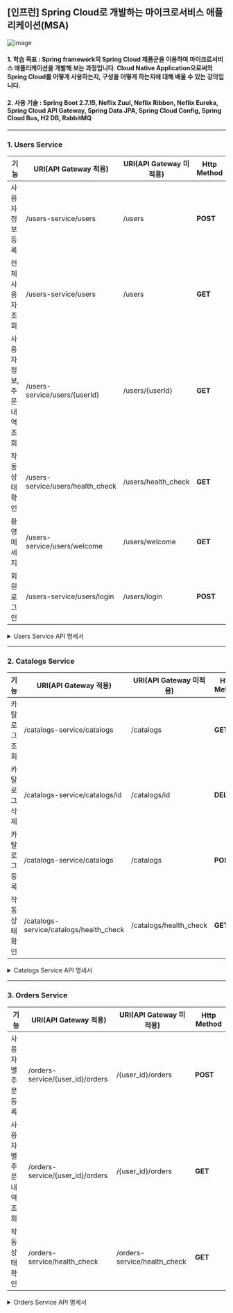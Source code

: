 ## [인프런] Spring Cloud로 개발하는 마이크로서비스 애플리케이션(MSA)

![image](https://github.com/choidongkuen/SpringCloud_MicroService/assets/96874318/ad46460f-d170-4945-8477-60925e5048ff)


#### 1. 학습 목표 : Spring framework의 Spring Cloud 제품군을 이용하여 마이크로서비스 애플리케이션을 개발해 보는 과정입니다. Cloud Native Application으로써의 Spring Cloud를 어떻게 사용하는지, 구성을 어떻게 하는지에 대해 배울 수 있는 강의입니다.

#### 2. 사용 기술 : Spring Boot 2.7.15, Neflix Zuul, Neflix Ribbon, Neflix Eureka, Spring Cloud API Gateway, Spring Data JPA, Spring Cloud Config, Spring Cloud Bus, H2 DB, RabbitMQ
<hr>

### 1. Users Service


|기능| URI(API Gateway 적용)              |URI(API Gateway 미적용) | Http Method |
|---|----------------------------------|---|---|
| 사용자 정보 등록 | /users-service/users              | /users | **POST** |
| 전체 사용자 조회 | /users-service/users              | /users | **GET** |
| 사용자 정보, 주문 내역 조회 | /users-service/users/{userId}    | /users/{userId} | **GET** |
| 작동 상태 확인 | /users-service/users/health_check | /users/health_check | **GET** |
| 환영 메세지 | /users-service/users/welcome | /users/welcome | **GET** |
| 회원 로그인 | /users-service/users/login | /users/login | **POST** |


<details>
<summary>Users Service API 명세서</summary>
<div markdown="1">
<br>
  
[1. 사용자 정보 등록]
<br>

요청
```json
POST /users-service/users
{
  "email": "danaver12@daum.net",
  "name": "최동근",
  "password": "ehdrms121212"
}
```

응답
```json
// 201 Created
1
```

<hr>

[2. 사용저 전체 정보 조회]
<br>

요청
```json
GET /users-service/users
```

응답
```json
// 200 Ok
[
    {
        "email": "danaver12@daum.net",
        "name": "choidongkuen",
        "userId": "882ffb70-cea8-479c-b3b6-92b347d983dd"
    },
    {
        "email": "hello12@daum.net",
        "name": "박건구",
        "userId": "a42a3d69-7495-4129-9e31-9b4e3b3578cf"
    }
]
```

<hr>

[3. 특정 사용자 정보 조회]
<br>

요청
```json
GET /users-service/users/{userId}
```

응답
```json
// 200 Ok
{
  "email": "danaver12@daum.net",
  "name" : "최동근",
  "userId" : "sdewsdcx"
}
```
<hr>

[4. 애플리케이션 상태 정보 확인]
<br>

요청
```json
GET /users-service/users/health-check
```

응답
```json
// 200 OK
It's Working in User Service on PORT 57702
```

</div>
</details>

<hr>

### 2. Catalogs Service

|기능| URI(API Gateway 적용)              |URI(API Gateway 미적용) | Http Method |
|---|----------------------------------|---|---|
| 카탈로그 조회 | /catalogs-service/catalogs              | /catalogs | **GET** |
| 카탈로그 삭제 | /catalogs-service/catalogs/id              | /catalogs/id | **DELETE** |
| 카탈로그 등록 | /catalogs-service/catalogs    | /catalogs | **POST** |
| 작동 상태 확인 | /catalogs-service/catalogs/health_check | /catalogs/health_check | **GET** |

<details>
<summary>Catalogs Service API 명세서</summary>
<div markdown="1">
<br>

[1. 카탈로그 등록]
<br>

요청
```json
POST /catalogs-service/catalogs
{
    "productId": "CATALOGS-02",
    "productName": "제품2",
    "stock": 12,
    "unitPrice": 1002
}
```

응답
```json
// 201 Created
1
```

<br>

[2. 카탈로그 전체 조회]
<br>

요청
```json
GET /catalogs-service/catalogs
```

응답
```json
// 200 Ok
[
    {
        "id": 2,
        "productId": "CATALOGS-01",
        "productName": "제품",
        "stock": 12,
        "unitPrice": 100
    },
    {
        "id": 3,
        "productId": "CATALOGS-02",
        "productName": "제품2",
        "stock": 12,
        "unitPrice": 1002
    }
]
```

<br>

[3. 카탈로그 삭제]
<br>

요청
```json
DELETE /catalogs-service/catalogs/1
```

응답
```json
// 200 Ok
```


</div>
</details>

<hr>

### 3. Orders Service

|기능| URI(API Gateway 적용)              |URI(API Gateway 미적용) | Http Method |
|---|----------------------------------|---|---|
| 사용자별 주문 등록 | /orders-service/{user_id}/orders              | /{user_id}/orders | **POST** |
| 사용자별 주문 내역 조회 | /orders-service/{user_id}/orders              | /{user_id}/orders | **GET** |
| 작동 상태 확인 | /orders-service/health_check | /orders-service/health_check | **GET** |



<details>
<summary>Orders Service API 명세서</summary>
<div markdown="1">
<br>

[1. 사용자별 주문 등록]
<br>

요청
```json
// POST /orders-service/{userId}/orders
{
  "productId": "CATALOGS-01",
  "productName": "제품1",
  "stock": 20,
  "unitPrice": 1000
}
```

응답
```json
// 201 Created
1
```

<br> 



[2. 사용자 대한 모든 주문 조회]
<br>

요청
```json
// GET /orders-service/{userId}/orders
```
<br>

응답
```json
// 200 Ok
[
    {
        "productId": "CATALOGS-02",
        "productName": "제품2",
        "stock": 50,
        "unitPrice": 1000,
        "totalPrice": 50000,
        "orderId": "d5da68f7-f805-4c36-aa73-1da3b2650c61",
        "orderedAt": "2023-09-25T09:58:17.476955"
    },
    {
        "productId": "CATALOGS-01",
        "productName": "제품1",
        "stock": 50,
        "unitPrice": 1000,
        "totalPrice": 50000,
        "orderId": "a63cb1e8-edd0-415b-8836-8f8210173ece",
        "orderedAt": "2023-09-25T10:05:45.941925"
    }
]
```

<br>

[3. 주문 아이디에 해당하는 주문 조회]
<br>

요청
```json
GET /orders-service/{orderId}/order
```

<br>

응답
```json
// 200 Ok
{
    "productId": "CATALOGS-01",
    "productName": "제품1",
    "stock": 50,
    "unitPrice": 1000,
    "totalPrice": 50000,
    "orderId": "0960b7c8-1411-4071-b2e1-d2fb2af7e773",
    "orderedAt": "2023-09-25T10:13:10.429338"
}

```

